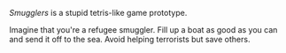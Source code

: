 *Smugglers* is a stupid tetris-like game prototype.

Imagine that you're a refugee smuggler.
Fill up a boat as good as you can and send it off to the sea.
Avoid helping terrorists but save others.

